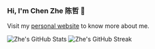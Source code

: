 ### Hi, I'm Chen Zhe 陈哲 👋

Visit my [personal website](https://chen-zhe.github.io) to know more about me.

![Zhe's GitHub Stats](https://github-readme-stats.vercel.app/api?username=chen-zhe&show_icons=true) 
![Zhe's GitHub Streak](https://github-readme-streak-stats.herokuapp.com/?user=chen-zhe)

<!--
**Chen-Zhe/chen-zhe** is a ✨ _special_ ✨ repository because its `README.md` (this file) appears on your GitHub profile.

Here are some ideas to get you started:

- 🔭 I’m currently working on ...
- 🌱 I’m currently learning ...
- 👯 I’m looking to collaborate on ...
- 🤔 I’m looking for help with ...
- 💬 Ask me about ...
- 📫 How to reach me: ...
- 😄 Pronouns: ...
- ⚡ Fun fact: ...
-->
